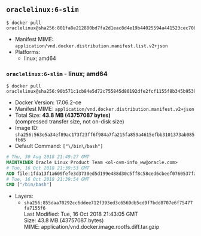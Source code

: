 ## `oraclelinux:6-slim`

```console
$ docker pull oraclelinux@sha256:801fa8e212880bd7fa2d1eac8d4e19b44025594a441523cec708b6d8c6442067
```

-	Manifest MIME: `application/vnd.docker.distribution.manifest.list.v2+json`
-	Platforms:
	-	linux; amd64

### `oraclelinux:6-slim` - linux; amd64

```console
$ docker pull oraclelinux@sha256:90b571c1cb84e5d72c755845d80192dfe2fcf1155f8b345b9539452f39a7f77d
```

-	Docker Version: 17.06.2-ce
-	Manifest MIME: `application/vnd.docker.distribution.manifest.v2+json`
-	Total Size: **43.8 MB (43757087 bytes)**  
	(compressed transfer size, not on-disk size)
-	Image ID: `sha256:563e5a34ef89ac173f23ff6f984a7fa215fa859a4615efbb3101373ab085fb65`
-	Default Command: `["\/bin\/bash"]`

```dockerfile
# Thu, 30 Aug 2018 21:49:27 GMT
MAINTAINER Oracle Linux Product Team <ol-ovm-info_ww@oracle.com>
# Tue, 16 Oct 2018 21:39:53 GMT
ADD file:1fda13f1a609fefe3d3730ed5d199e488d30c5ff8c58ced6cbeef0760537fa04 in / 
# Tue, 16 Oct 2018 21:39:54 GMT
CMD ["/bin/bash"]
```

-	Layers:
	-	`sha256:855daa70292cc6ddee712f393ed3c6569db5cd9f7bdd8707e6f75477fa7155f6`  
		Last Modified: Tue, 16 Oct 2018 21:43:05 GMT  
		Size: 43.8 MB (43757087 bytes)  
		MIME: application/vnd.docker.image.rootfs.diff.tar.gzip
